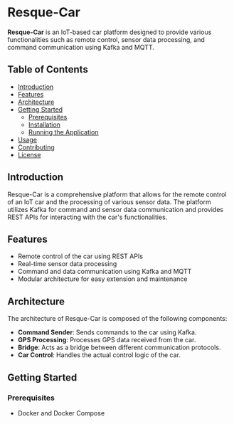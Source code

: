 # Resque-Car

**Resque-Car** is an IoT-based car platform designed to provide various functionalities such as remote control, sensor data processing, and command communication using Kafka and MQTT.

## Table of Contents

- [Introduction](#introduction)
- [Features](#features)
- [Architecture](#architecture)
- [Getting Started](#getting-started)
  - [Prerequisites](#prerequisites)
  - [Installation](#installation)
  - [Running the Application](#running-the-application)
- [Usage](#usage)
- [Contributing](#contributing)
- [License](#license)

## Introduction

Resque-Car is a comprehensive platform that allows for the remote control of an IoT car and the processing of various sensor data. The platform utilizes Kafka for command and sensor data communication and provides REST APIs for interacting with the car's functionalities.

## Features

- Remote control of the car using REST APIs
- Real-time sensor data processing
- Command and data communication using Kafka and MQTT
- Modular architecture for easy extension and maintenance

## Architecture

The architecture of Resque-Car is composed of the following components:

- **Command Sender**: Sends commands to the car using Kafka.
- **GPS Processing**: Processes GPS data received from the car.
- **Bridge**: Acts as a bridge between different communication protocols.
- **Car Control**: Handles the actual control logic of the car.

## Getting Started

### Prerequisites

- Docker and Docker Compose
